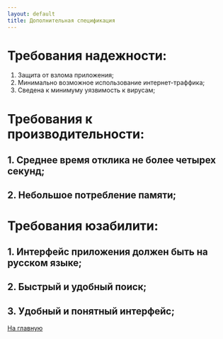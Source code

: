 ```yaml
---
layout: default
title: Дополнительная спецификация
---
```


# Требования надежности:
1. Защита от взлома приложения;
2. Минимально возможное использование интернет-траффика;
3. Сведена к минимуму уязвимость к вирусам;
# Требования к производительности:
## 1. Среднее время отклика не более четырех секунд;
## 2. Небольшое потребление памяти;
# Требования юзабилити:
## 1. Интерфейс приложения должен быть на русском языке;
## 2. Быстрый и удобный поиск;
## 3. Удобный и понятный интерфейс;

[На главную](./)
